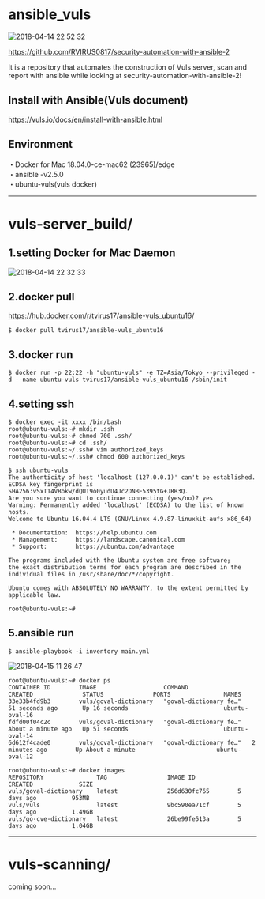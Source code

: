 # ansible_vuls

![2018-04-14 22 52 32](https://user-images.githubusercontent.com/5633085/38768987-911d2756-4036-11e8-8765-c3ae0afde3e1.jpg)

https://github.com/RVIRUS0817/security-automation-with-ansible-2  

It is a repository that automates the construction of Vuls server, scan and report with ansible while looking at security-automation-with-ansible-2!

## Install with Ansible(Vuls document)  

https://vuls.io/docs/en/install-with-ansible.html

## Environment

・Docker for Mac 18.04.0-ce-mac62 (23965)/edge  
・ansible -v2.5.0  
・ubuntu-vuls(vuls docker)  

---

# vuls-server_build/  

## 1.setting Docker for Mac Daemon

![2018-04-14 22 32 33](https://user-images.githubusercontent.com/5633085/38768794-dea64082-4033-11e8-9b91-f9da82d8e893.jpg)


## 2.docker pull 

https://hub.docker.com/r/tvirus17/ansible-vuls_ubuntu16/

```
$ docker pull tvirus17/ansible-vuls_ubuntu16
```

## 3.docker run

```
$ docker run -p 22:22 -h "ubuntu-vuls" -e TZ=Asia/Tokyo --privileged -d --name ubuntu-vuls tvirus17/ansible-vuls_ubuntu16 /sbin/init
```

## 4.setting ssh

```
$ docker exec -it xxxx /bin/bash
root@ubuntu-vuls:~# mkdir .ssh
root@ubuntu-vuls:~# chmod 700 .ssh/
root@ubuntu-vuls:~# cd .ssh/
root@ubuntu-vuls:~/.ssh# vim authorized_keys
root@ubuntu-vuls:~/.ssh# chmod 600 authorized_keys

$ ssh ubuntu-vuls
The authenticity of host 'localhost (127.0.0.1)' can't be established.
ECDSA key fingerprint is SHA256:vSxT14VBokw/dQUI9o0yudU4Jc2DNBF5395tG+JRR3Q.
Are you sure you want to continue connecting (yes/no)? yes
Warning: Permanently added 'localhost' (ECDSA) to the list of known hosts.
Welcome to Ubuntu 16.04.4 LTS (GNU/Linux 4.9.87-linuxkit-aufs x86_64)

 * Documentation:  https://help.ubuntu.com
 * Management:     https://landscape.canonical.com
 * Support:        https://ubuntu.com/advantage

The programs included with the Ubuntu system are free software;
the exact distribution terms for each program are described in the
individual files in /usr/share/doc/*/copyright.

Ubuntu comes with ABSOLUTELY NO WARRANTY, to the extent permitted by
applicable law.

root@ubuntu-vuls:~# 

```

## 5.ansible run

```
$ ansible-playbook -i inventory main.yml
```
![2018-04-15 11 26 47](https://user-images.githubusercontent.com/5633085/38774273-efca4216-409f-11e8-997b-c446f0ee45e6.jpg)

```
root@ubuntu-vuls:~# docker ps
CONTAINER ID        IMAGE                   COMMAND                  CREATED              STATUS              PORTS               NAMES
33e33b4fd9b3        vuls/goval-dictionary   "goval-dictionary fe…"   51 seconds ago       Up 16 seconds                           ubuntu-oval-16
fdfd00f04c2c        vuls/goval-dictionary   "goval-dictionary fe…"   About a minute ago   Up 51 seconds                           ubuntu-oval-14
6d612f4cade0        vuls/goval-dictionary   "goval-dictionary fe…"   2 minutes ago        Up About a minute                       ubuntu-oval-12

root@ubuntu-vuls:~# docker images
REPOSITORY               TAG                 IMAGE ID            CREATED             SIZE
vuls/goval-dictionary    latest              256d630fc765        5 days ago          953MB
vuls/vuls                latest              9bc590ea71cf        5 days ago          1.49GB
vuls/go-cve-dictionary   latest              26be99fe513a        5 days ago          1.04GB

```

-----

# vuls-scanning/  

coming soon...

